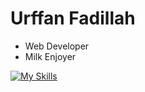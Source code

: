 # Urffan Fadillah
- Web Developer
- Milk Enjoyer
  
[![My Skills](https://skillicons.dev/icons?i=js,html,css,nodejs,vite,react,typescript,figma,python,django,supabase)](https://skillicons.dev)
